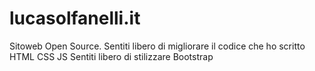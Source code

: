 # lucasolfanelli.it
Sitoweb
Open Source. Sentiti libero di migliorare il codice che ho scritto
HTML CSS JS
Sentiti libero di stilizzare Bootstrap
